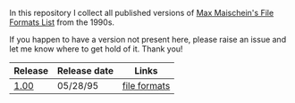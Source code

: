 In this repository I collect all published versions of
[Max Maischein's File Formats List](http://corion.net/fileformats/index.html)
from the 1990s.

If you happen to have a version not present here, please
raise an issue and let me know where to get hold of it.
Thank you!

| Release | Release date | Links |
| --- | --- | --- |
| [1.00](https://github.com/sebras/ffmts/tree/release-1.00/) | 05/28/95 | [file formats](https://raw.githubusercontent.com/sebras/ffmts/release-1.00/FILEFMTS.LST) |
